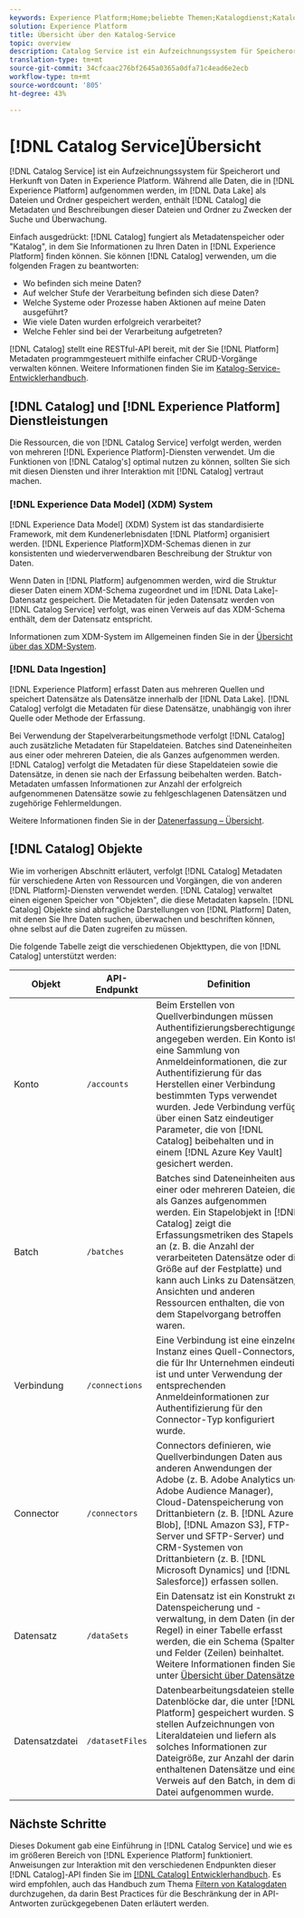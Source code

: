 ```yaml
---
keywords: Experience Platform;Home;beliebte Themen;Katalogdienst;Katalog;Katalogdienst;Datenspeicherort;Datenposition;Data Management;Data Management;Lineage;Linie;Katalog;Datensatz aktivieren
solution: Experience Platform
title: Übersicht über den Katalog-Service
topic: overview
description: Catalog Service ist ein Aufzeichnungssystem für Speicherort und Herkunft von Daten in Adobe Experience Platform. Alle Daten, die in Experience Platform aufgenommen werden, werden als Dateien und Ordner im Data Lake gespeichert. Der Katalog wiederum speichert die Metadaten und Beschreibungen dieser Dateien und Ordner für Such- und Überwachungszwecke.
translation-type: tm+mt
source-git-commit: 34cfcaac276bf2645a0365a0dfa71c4ead6e2ecb
workflow-type: tm+mt
source-wordcount: '805'
ht-degree: 43%

---
```



# [!DNL Catalog Service]Übersicht

[!DNL Catalog Service] ist ein Aufzeichnungssystem für Speicherort und Herkunft von Daten in Experience Platform. Während alle Daten, die in [!DNL Experience Platform] aufgenommen werden, im [!DNL Data Lake] als Dateien und Ordner gespeichert werden, enthält [!DNL Catalog] die Metadaten und Beschreibungen dieser Dateien und Ordner zu Zwecken der Suche und Überwachung.

Einfach ausgedrückt: [!DNL Catalog] fungiert als Metadatenspeicher oder &quot;Katalog&quot;, in dem Sie Informationen zu Ihren Daten in [!DNL Experience Platform] finden können. Sie können [!DNL Catalog] verwenden, um die folgenden Fragen zu beantworten:

* Wo befinden sich meine Daten?
* Auf welcher Stufe der Verarbeitung befinden sich diese Daten?
* Welche Systeme oder Prozesse haben Aktionen auf meine Daten ausgeführt?
* Wie viele Daten wurden erfolgreich verarbeitet?
* Welche Fehler sind bei der Verarbeitung aufgetreten?

[!DNL Catalog] stellt eine RESTful-API bereit, mit der Sie  [!DNL Platform] Metadaten programmgesteuert mithilfe einfacher CRUD-Vorgänge verwalten können. Weitere Informationen finden Sie im [Katalog-Service-Entwicklerhandbuch](api/getting-started.md).

## [!DNL Catalog] und  [!DNL Experience Platform] Dienstleistungen

Die Ressourcen, die von [!DNL Catalog Service] verfolgt werden, werden von mehreren [!DNL Experience Platform]-Diensten verwendet. Um die Funktionen von [!DNL Catalog's] optimal nutzen zu können, sollten Sie sich mit diesen Diensten und ihrer Interaktion mit [!DNL Catalog] vertraut machen.

### [!DNL Experience Data Model] (XDM) System

[!DNL Experience Data Model] (XDM) System ist das standardisierte Framework, mit dem Kundenerlebnisdaten  [!DNL Platform] organisiert werden. [!DNL Experience Platform]XDM-Schemas dienen in zur konsistenten und wiederverwendbaren Beschreibung der Struktur von Daten.

Wenn Daten in [!DNL Platform] aufgenommen werden, wird die Struktur dieser Daten einem XDM-Schema zugeordnet und im [!DNL Data Lake]-Datensatz gespeichert. Die Metadaten für jeden Datensatz werden von [!DNL Catalog Service] verfolgt, was einen Verweis auf das XDM-Schema enthält, dem der Datensatz entspricht.

Informationen zum XDM-System im Allgemeinen finden Sie in der [Übersicht über das XDM-System](../xdm/home.md).

### [!DNL Data Ingestion]

[!DNL Experience Platform] erfasst Daten aus mehreren Quellen und speichert Datensätze als Datensätze innerhalb der  [!DNL Data Lake]. [!DNL Catalog] verfolgt die Metadaten für diese Datensätze, unabhängig von ihrer Quelle oder Methode der Erfassung.

Bei Verwendung der Stapelverarbeitungsmethode verfolgt [!DNL Catalog] auch zusätzliche Metadaten für Stapeldateien. Batches sind Dateneinheiten aus einer oder mehreren Dateien, die als Ganzes aufgenommen werden. [!DNL Catalog] verfolgt die Metadaten für diese Stapeldateien sowie die Datensätze, in denen sie nach der Erfassung beibehalten werden. Batch-Metadaten umfassen Informationen zur Anzahl der erfolgreich aufgenommenen Datensätze sowie zu fehlgeschlagenen Datensätzen und zugehörige Fehlermeldungen.

Weitere Informationen finden Sie in der [Datenerfassung – Übersicht](../ingestion/home.md).

## [!DNL Catalog] Objekte

Wie im vorherigen Abschnitt erläutert, verfolgt [!DNL Catalog] Metadaten für verschiedene Arten von Ressourcen und Vorgängen, die von anderen [!DNL Platform]-Diensten verwendet werden. [!DNL Catalog] verwaltet einen eigenen Speicher von &quot;Objekten&quot;, die diese Metadaten kapseln. [!DNL Catalog] Objekte sind abfragliche Darstellungen von  [!DNL Platform] Daten, mit denen Sie Ihre Daten suchen, überwachen und beschriften können, ohne selbst auf die Daten zugreifen zu müssen.

Die folgende Tabelle zeigt die verschiedenen Objekttypen, die von [!DNL Catalog] unterstützt werden:

| Objekt | API-Endpunkt | Definition |
|---|---|---|
| Konto | `/accounts` | Beim Erstellen von Quellverbindungen müssen Authentifizierungsberechtigungen angegeben werden. Ein Konto ist eine Sammlung von Anmeldeinformationen, die zur Authentifizierung für das Herstellen einer Verbindung bestimmten Typs verwendet wurden. Jede Verbindung verfügt über einen Satz eindeutiger Parameter, die von [!DNL Catalog] beibehalten und in einem [!DNL Azure Key Vault] gesichert werden. |
| Batch | `/batches` | Batches sind Dateneinheiten aus einer oder mehreren Dateien, die als Ganzes aufgenommen werden. Ein Stapelobjekt in [!DNL Catalog] zeigt die Erfassungsmetriken des Stapels an (z. B. die Anzahl der verarbeiteten Datensätze oder die Größe auf der Festplatte) und kann auch Links zu Datensätzen, Ansichten und anderen Ressourcen enthalten, die von dem Stapelvorgang betroffen waren. |
| Verbindung | `/connections` | Eine Verbindung ist eine einzelne Instanz eines Quell-Connectors, die für Ihr Unternehmen eindeutig ist und unter Verwendung der entsprechenden Anmeldeinformationen zur Authentifizierung für den Connector-Typ konfiguriert wurde. |
| Connector | `/connectors` | Connectors definieren, wie Quellverbindungen Daten aus anderen Anwendungen der Adobe (z. B. Adobe Analytics und Adobe Audience Manager), Cloud-Datenspeicherung von Drittanbietern (z. B. [!DNL Azure Blob], [!DNL Amazon S3], FTP-Server und SFTP-Server) und CRM-Systemen von Drittanbietern (z. B. [!DNL Microsoft Dynamics] und [!DNL Salesforce]) erfassen sollen. |
| Datensatz | `/dataSets` | Ein Datensatz ist ein Konstrukt zur Datenspeicherung und -verwaltung, in dem Daten (in der Regel) in einer Tabelle erfasst werden, die ein Schema (Spalten) und Felder (Zeilen) beinhaltet. Weitere Informationen finden Sie unter [Übersicht über Datensätze](./datasets/overview.md). |
| Datensatzdatei | `/datasetFiles` | Datenbearbeitungsdateien stellen Datenblöcke dar, die unter [!DNL Platform] gespeichert wurden. Sie stellen Aufzeichnungen von Literaldateien und liefern als solches Informationen zur Dateigröße, zur Anzahl der darin enthaltenen Datensätze und einen Verweis auf den Batch, in dem die Datei aufgenommen wurde. |

## Nächste Schritte

Dieses Dokument gab eine Einführung in [!DNL Catalog Service] und wie es im größeren Bereich von [!DNL Experience Platform] funktioniert. Anweisungen zur Interaktion mit den verschiedenen Endpunkten dieser [!DNL Catalog]-API finden Sie im [[!DNL Catalog] Entwicklerhandbuch](api/getting-started.md). Es wird empfohlen, auch das Handbuch zum Thema [Filtern von Katalogdaten](api/filter-data.md) durchzugehen, da darin Best Practices für die Beschränkung der in API-Antworten zurückgegebenen Daten erläutert werden.